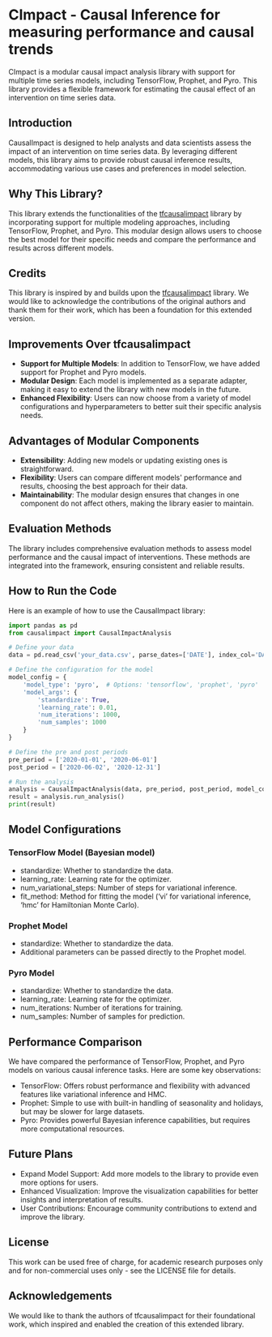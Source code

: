 # CImpact - Causal Inference for measuring performance and causal trends

CImpact is a modular causal impact analysis library with support for multiple time series models, including TensorFlow, Prophet, and Pyro. This library provides a flexible framework for estimating the causal effect of an intervention on time series data.

## Introduction

CausalImpact is designed to help analysts and data scientists assess the impact of an intervention on time series data. By leveraging different models, this library aims to provide robust causal inference results, accommodating various use cases and preferences in model selection.

## Why This Library?

This library extends the functionalities of the [tfcausalimpact](https://github.com/WillianFuks/tfcausalimpact) library by incorporating support for multiple modeling approaches, including TensorFlow, Prophet, and Pyro. This modular design allows users to choose the best model for their specific needs and compare the performance and results across different models.

## Credits

This library is inspired by and builds upon the [tfcausalimpact](https://github.com/WillianFuks/tfcausalimpact) library. We would like to acknowledge the contributions of the original authors and thank them for their work, which has been a foundation for this extended version.

## Improvements Over tfcausalimpact

- **Support for Multiple Models**: In addition to TensorFlow, we have added support for Prophet and Pyro models.
- **Modular Design**: Each model is implemented as a separate adapter, making it easy to extend the library with new models in the future.
- **Enhanced Flexibility**: Users can now choose from a variety of model configurations and hyperparameters to better suit their specific analysis needs.

## Advantages of Modular Components

- **Extensibility**: Adding new models or updating existing ones is straightforward.
- **Flexibility**: Users can compare different models' performance and results, choosing the best approach for their data.
- **Maintainability**: The modular design ensures that changes in one component do not affect others, making the library easier to maintain.

## Evaluation Methods

The library includes comprehensive evaluation methods to assess model performance and the causal impact of interventions. These methods are integrated into the framework, ensuring consistent and reliable results.

## How to Run the Code

Here is an example of how to use the CausalImpact library:

```python
import pandas as pd
from causalimpact import CausalImpactAnalysis

# Define your data
data = pd.read_csv('your_data.csv', parse_dates=['DATE'], index_col='DATE')

# Define the configuration for the model
model_config = {
    'model_type': 'pyro',  # Options: 'tensorflow', 'prophet', 'pyro'
    'model_args': {
        'standardize': True,
        'learning_rate': 0.01,
        'num_iterations': 1000,
        'num_samples': 1000
    }
}

# Define the pre and post periods
pre_period = ['2020-01-01', '2020-06-01']
post_period = ['2020-06-02', '2020-12-31']

# Run the analysis
analysis = CausalImpactAnalysis(data, pre_period, post_period, model_config, 'DATE', 'TARGET')
result = analysis.run_analysis()
print(result)
```

## Model Configurations

### TensorFlow Model (Bayesian model) 
- standardize: Whether to standardize the data.
- learning_rate: Learning rate for the optimizer.
- num_variational_steps: Number of steps for variational inference.
- fit_method: Method for fitting the model (‘vi’ for variational inference, ‘hmc’ for Hamiltonian Monte Carlo).

### Prophet Model

- standardize: Whether to standardize the data.
- Additional parameters can be passed directly to the Prophet model.

### Pyro Model

- standardize: Whether to standardize the data.
- learning_rate: Learning rate for the optimizer.
- num_iterations: Number of iterations for training.
- num_samples: Number of samples for prediction.

## Performance Comparison

We have compared the performance of TensorFlow, Prophet, and Pyro models on various causal inference tasks. Here are some key observations:

- TensorFlow: Offers robust performance and flexibility with advanced features like variational inference and HMC.
- Prophet: Simple to use with built-in handling of seasonality and holidays, but may be slower for large datasets.
- Pyro: Provides powerful Bayesian inference capabilities, but requires more computational resources.

## Future Plans

- Expand Model Support: Add more models to the library to provide even more options for users.
- Enhanced Visualization: Improve the visualization capabilities for better insights and interpretation of results.
- User Contributions: Encourage community contributions to extend and improve the library.

## License

This work can be used free of charge, for academic research purposes only and for non-commercial uses only - see the LICENSE file for details.

## Acknowledgements

We would like to thank the authors of tfcausalimpact for their foundational work, which inspired and enabled the creation of this extended library.
